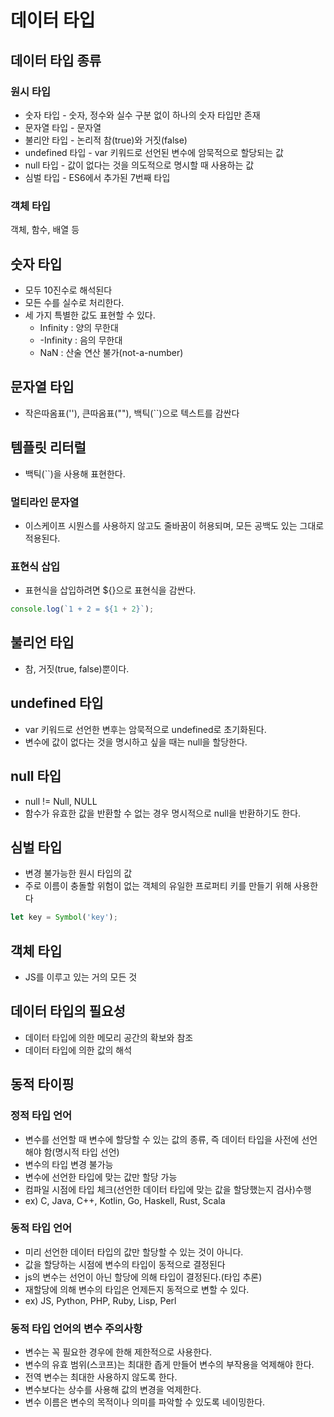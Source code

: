 # 데이터 타입

## 데이터 타입 종류

### 원시 타입

- 숫자 타입 - 숫자, 정수와 실수 구분 없이 하나의 숫자 타입만 존재
- 문자열 타입 - 문자열
- 불리안 타입 - 논리적 참(true)와 거짓(false)
- undefined 타입 - var 키워드로 선언된 변수에 암묵적으로 할당되는 값
- null 타입 - 값이 없다는 것을 의도적으로 명시할 때 사용하는 값
- 심벌 타입 - ES6에서 추가된 7번째 타입

### 객체 타입

객체, 함수, 배열 등

## 숫자 타입

- 모두 10진수로 해석된다
- 모든 수를 실수로 처리한다.
- 세 가지 특별한 값도 표현할 수 있다.
  - Infinity : 양의 무한대
  - -Infinity : 음의 무한대
  - NaN : 산술 연산 불가(not-a-number)

## 문자열 타입

- 작은따옴표(''), 큰따옴표(""), 백틱(``)으로 텍스트를 감싼다

## 템플릿 리터럴

- 백틱(``)을 사용해 표현한다.

### 멀티라인 문자열

- 이스케이프 시뭔스를 사용하지 않고도 줄바꿈이 허용되며, 모든 공백도 있는 그대로 적용된다.

### 표현식 삽입

- 표현식을 삽입하려면 ${}으로 표현식을 감싼다.

```js
console.log(`1 + 2 = ${1 + 2}`);
```

## 불리언 타입

- 참, 거짓(true, false)뿐이다.

## undefined 타입

- var 키워드로 선언한 변후는 암묵적으로 undefined로 초기화된다.
- 변수에 값이 없다는 것을 명시하고 싶을 때는 null을 할당한다.

## null 타입

- null != Null, NULL
- 함수가 유효한 값을 반환할 수 없는 경우 명시적으로 null을 반환하기도 한다.

## 심벌 타입

- 변경 불가능한 원시 타입의 값
- 주로 이름이 충돌할 위험이 없는 객체의 유일한 프로퍼티 키를 만들기 위해 사용한다

```js
let key = Symbol('key');
```

## 객체 타입

- JS를 이루고 있는 거의 모든 것

## 데이터 타입의 필요성

- 데이터 타입에 의한 메모리 공간의 확보와 참조
- 데이터 타입에 의한 값의 해석

## 동적 타이핑

### 정적 타입 언어

- 변수를 선언할 때 변수에 할당할 수 있는 값의 종류, 즉 데이터 타입을 사전에 선언해야 함(명시적 타입 선언)
- 변수의 타입 변경 불가능
- 변수에 선언한 타입에 맞는 값만 할당 가능
- 컴파일 시점에 타입 체크(선언한 데이터 타입에 맞는 값을 할당했는지 검사)수행
- ex) C, Java, C++, Kotlin, Go, Haskell, Rust, Scala

### 동적 타입 언어

- 미리 선언한 데이터 타입의 값만 할당할 수 있는 것이 아니다.
- 값을 할당하는 시점에 변수의 타입이 동적으로 결정된다
- js의 변수는 선언이 아닌 할당에 의해 타입이 결정된다.(타입 추론)
- 재할당에 의해 변수의 타입은 언제든지 동적으로 변할 수 있다.
- ex) JS, Python, PHP, Ruby, Lisp, Perl

### 동적 타입 언어의 변수 주의사항

- 변수는 꼭 필요한 경우에 한해 제한적으로 사용한다.
- 변수의 유효 범위(스코프)는 최대한 좁게 만들어 변수의 부작용을 억제해야 한다.
- 전역 변수는 최대한 사용하지 않도록 한다.
- 변수보다는 상수를 사용해 값의 변경을 억제한다.
- 변수 이름은 변수의 목적이나 의미를 파악할 수 있도록 네이밍한다.
